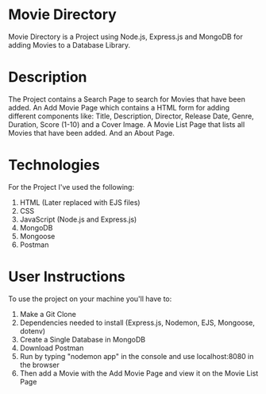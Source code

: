 # Movie Directory

Movie Directory is a Project using Node.js, Express.js and MongoDB for adding Movies to a Database Library.

# Description
The Project contains a Search Page to search for Movies that have been added.
An Add Movie Page which contains a HTML form for adding different components like:
Title, Description, Director, Release Date, Genre, Duration, Score (1-10) and a Cover Image.
A Movie List Page that lists all Movies that have been added.
And an About Page.

# Technologies
For the Project I've used the following:
1. HTML (Later replaced with EJS files)
2. CSS
3. JavaScript (Node.js and Express.js)
4. MongoDB
5. Mongoose
6. Postman

# User Instructions
To use the project on your machine you'll have to:
1. Make a Git Clone
2. Dependencies needed to install (Express.js, Nodemon, EJS, Mongoose, dotenv)
3. Create a Single Database in MongoDB
4. Download Postman
5. Run by typing "nodemon app" in the console and use localhost:8080 in the browser
6. Then add a Movie with the Add Movie Page and view it on the Movie List Page